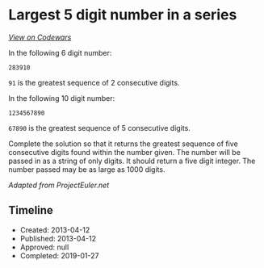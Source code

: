 # Largest 5 digit number in a series
[*View on Codewars*](https://www.codewars.com/kata/largest-5-digit-number-in-a-series)

In the following 6 digit number:

```
283910
```

`91` is the greatest sequence of 2 consecutive digits.

In the following 10 digit number:
```
1234567890
```

`67890` is the greatest sequence of 5 consecutive digits.

Complete the solution so that it returns the greatest sequence of five consecutive digits found within the number given. The number will be passed in as a string of only digits. It should return a five digit integer. The number passed may be as large as 1000 digits. 

*Adapted from ProjectEuler.net*

## Timeline
- Created: 2013-04-12
- Published: 2013-04-12
- Approved: null
- Completed: 2019-01-27